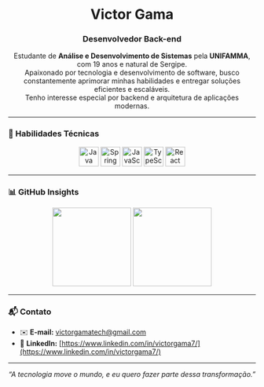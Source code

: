 <h1 align="center">Victor Gama</h1>
<h3 align="center">Desenvolvedor Back-end</h3>

<p align="center">
  Estudante de <strong>Análise e Desenvolvimento de Sistemas</strong> pela <strong>UNIFAMMA</strong>, com 19 anos e natural de Sergipe.<br/>
  Apaixonado por tecnologia e desenvolvimento de software, busco constantemente aprimorar minhas habilidades e entregar soluções eficientes e escaláveis.<br/>
  Tenho interesse especial por backend e arquitetura de aplicações modernas.
</p>

---

### 💼 Habilidades Técnicas

<div align="center">
  
  <img alt="Java" title="JavaScript" height="40" src="https://cdn.jsdelivr.net/gh/devicons/devicon@latest/icons/java/java-original.svg" />
  <img alt="Spring" title="JavaScript" height="40" src="https://cdn.jsdelivr.net/gh/devicons/devicon@latest/icons/spring/spring-original.svg" />
  <img alt="JavaScript" title="JavaScript" height="40" src="https://cdn.jsdelivr.net/gh/devicons/devicon@latest/icons/javascript/javascript-original.svg"/>
  <img alt="TypeScript" title="TypeScript" height="40" src="https://cdn.jsdelivr.net/gh/devicons/devicon@latest/icons/typescript/typescript-original.svg"/>
  <img alt="React" title="React" height="40" src="https://cdn.jsdelivr.net/gh/devicons/devicon@latest/icons/react/react-original.svg"/>
</div>

---

### 📊 GitHub Insights

<div align="center">
  <img height="160em" src="https://github-readme-stats.vercel.app/api?username=victorgama7x&show_icons=true&theme=gruvbox&include_all_commits=true&hide_title=true"/>
  <img height="160em" src="https://github-readme-stats.vercel.app/api/top-langs/?username=victorgama7x&layout=compact&theme=gruvbox"/>
</div>

---

### 📬 Contato

- ✉️ **E-mail:** victorgamatech@gmail.com 
- 🔗 **LinkedIn:** [https://www.linkedin.com/in/victorgama7/](https://www.linkedin.com/in/victorgama7/)  

---

<p align="center"><em>“A tecnologia move o mundo, e eu quero fazer parte dessa transformação.”</em></p>

